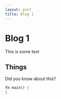 ```yaml
---
layout: post
title: Blog 1
---
```


# Blog 1

This is some text

## Things

Did you know about this?

```rust
fn main() {
}
```
